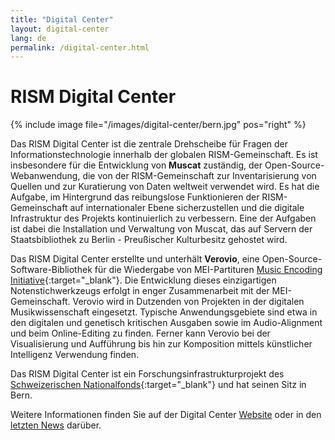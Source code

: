 ```yaml
---
title: "Digital Center"
layout: digital-center
lang: de
permalink: /digital-center.html
---
```


# RISM Digital Center

{% include image file="/images/digital-center/bern.jpg" pos="right" %}

Das RISM Digital Center ist die zentrale Drehscheibe für Fragen der Informationstechnologie innerhalb der globalen RISM-Gemeinschaft. Es ist insbesondere für die Entwicklung von  **Muscat** zuständig, der Open-Source-Webanwendung, die von der RISM-Gemeinschaft zur Inventarisierung von Quellen und zur Kuratierung von Daten weltweit verwendet wird. Es hat die Aufgabe, im Hintergrund das reibungslose Funktionieren der RISM-Gemeinschaft auf internationaler Ebene sicherzustellen und die digitale Infrastruktur des Projekts kontinuierlich zu verbessern. Eine der Aufgaben ist dabei die Installation und Verwaltung von Muscat, das auf Servern der Staatsbibliothek zu Berlin - Preußischer Kulturbesitz gehostet wird.

Das RISM Digital Center erstellte und unterhält **Verovio**, eine Open-Source-Software-Bibliothek für die Wiedergabe von MEI-Partituren [Music Encoding Initiative](http://music-encoding.org){:target="_blank"}. Die Entwicklung dieses einzigartigen Notenstichwerkzeugs erfolgt in enger Zusammenarbeit mit der MEI-Gemeinschaft. Verovio wird in Dutzenden von Projekten in der digitalen Musikwissenschaft eingesetzt. Typische Anwendungsgebiete sind etwa in den digitalen und genetisch kritischen Ausgaben sowie im Audio-Alignment und beim Online-Editing zu finden. Ferner kann Verovio bei der Visualisierung und Aufführung bis hin zur Komposition mittels künstlicher Intelligenz Verwendung finden.

Das RISM Digital Center ist ein Forschungsinfrastrukturprojekt des [Schweizerischen Nationalfonds](http://www.snf.ch){:target="_blank"} und hat seinen Sitz in Bern.

Weitere Informationen finden Sie auf der Digital Center [Website](https://rism.digital) oder in den [letzten News](/news-archive/rism_digital_center/) darüber.